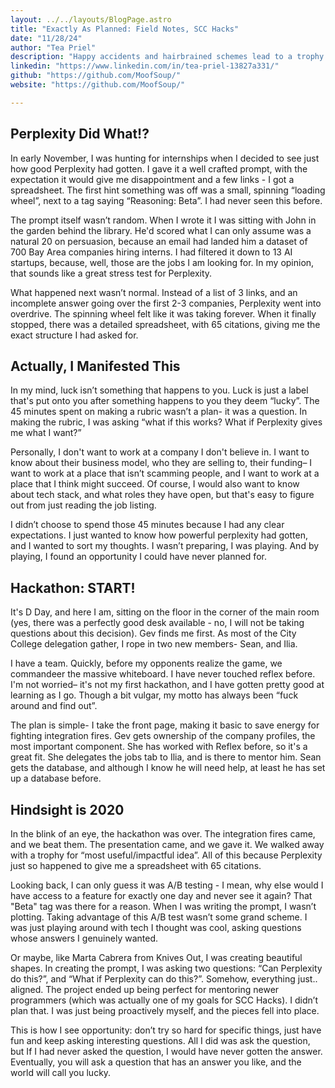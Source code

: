```yaml
---
layout: ../../layouts/BlogPage.astro
title: "Exactly As Planned: Field Notes, SCC Hacks"
date: "11/28/24"
author: "Tea Priel"
description: "Happy accidents and hairbrained schemes lead to a trophy at SCC Hacks"
linkedin: "https://www.linkedin.com/in/tea-priel-13827a331/"
github: "https://github.com/MoofSoup/"
website: "https://github.com/MoofSoup/"

---
```


## Perplexity Did What!?

In early November, I was hunting for internships when I decided to see just how good Perplexity had gotten. I gave it a well crafted prompt, with the expectation it would give me disappointment and a few links - I got a spreadsheet. The first hint something was off was a small, spinning “loading wheel”, next to a tag saying “Reasoning: Beta”. I had never seen this before. 

The prompt itself wasn’t random. When I wrote it I was sitting with John in the garden behind the library. He'd scored what I can only assume was a natural 20 on persuasion, because an email had landed him a dataset of 700 Bay Area companies hiring interns. I had filtered it down to 13 AI startups, because, well, those are the jobs I am looking for. In my opinion, that sounds like a great stress test for Perplexity.

What happened next wasn’t normal. Instead of a list of 3 links, and an incomplete answer going over the first 2-3 companies, Perplexity went into overdrive. The spinning wheel felt like it was taking forever. When it finally stopped, there was a detailed spreadsheet, with 65 citations, giving me the exact structure I had asked for.

## Actually, I Manifested This

In my mind, luck isn’t something that happens to you. Luck is just a label that's put onto you after something happens to you they deem “lucky”. The 45 minutes spent on making a rubric wasn’t a plan- it was a question. In making the rubric, I was asking “what if this works? What if Perplexity gives me what I want?”

Personally, I don't want to work at a company I don't believe in. I want to know about their business model, who they are selling to, their funding– I want to work at a place that isn’t scamming people, and I want to work at a place that I think might succeed. Of course, I would also want to know about tech stack, and what roles they have open, but that's easy to figure out from just reading the job listing. 

I didn’t choose to spend those 45 minutes because I had any clear expectations. I just wanted to know how powerful perplexity had gotten, and I wanted to sort my thoughts. I wasn’t preparing, I was playing. And by playing, I found an opportunity I could have never planned for.

## Hackathon: START!
It's D Day, and here I am, sitting on the floor in the corner of the main room (yes, there was a perfectly good desk available - no, I will not be taking questions about this decision). Gev finds me first. As most of the City College delegation gather, I rope in two new members- Sean, and Ilia.

I have a team. Quickly, before my opponents realize the game, we commandeer the massive whiteboard. I have never touched reflex before. I'm not worried– it's not my first hackathon, and I have gotten pretty good at learning as I go. Though a bit vulgar, my motto has always been “fuck around and find out”.

The plan is simple- I take the front page, making it basic to save energy for fighting integration fires. Gev gets ownership of the company profiles, the most important component. She has worked with Reflex before, so it's a great fit. She delegates the jobs tab to Ilia, and is there to mentor him. Sean gets the database, and although I know he will need help, at least he has set up a database before.
## Hindsight is 2020
In the blink of an eye, the hackathon was over. The integration fires came, and we beat them. The presentation came, and we gave it. We walked away with a trophy for “most useful/impactful idea”. All of this because Perplexity just so happened to give me a spreadsheet with 65 citations.

Looking back, I can only guess it was A/B testing - I mean, why else would I have access to a feature for exactly one day and never see it again? That "Beta" tag was there for a reason. When I was writing the prompt, I wasn’t plotting. Taking advantage of this A/B test wasn’t some grand scheme. I was just playing around with tech I thought was cool, asking questions whose answers I genuinely wanted. 

Or maybe, like Marta Cabrera from Knives Out, I was creating beautiful shapes. In creating the prompt, I was asking two questions: “Can Perplexity do this?”, and “What if Perplexity can do this?”. Somehow, everything just.. aligned. The project ended up being perfect for mentoring newer programmers (which was actually one of my goals for SCC Hacks). I didn’t plan that. I was just being proactively myself, and the pieces fell into place.

This is how I see opportunity: don’t try so hard for specific things, just have fun and keep asking interesting questions. All I did was ask the question, but If I had never asked the question, I would have never gotten the answer. Eventually, you will ask a question that has an answer you like, and the world will call you lucky.

